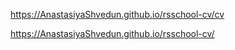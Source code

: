 https://AnastasiyaShvedun.github.io/rsschool-cv/cv


https://AnastasiyaShvedun.github.io/rsschool-cv/
